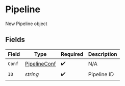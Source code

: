 # Pipeline

New Pipeline object


## Fields

| Field                                               | Type                                                | Required                                            | Description                                         |
| --------------------------------------------------- | --------------------------------------------------- | --------------------------------------------------- | --------------------------------------------------- |
| `Conf`                                              | [PipelineConf](../../models/shared/pipelineconf.md) | :heavy_check_mark:                                  | N/A                                                 |
| `ID`                                                | *string*                                            | :heavy_check_mark:                                  | Pipeline ID                                         |